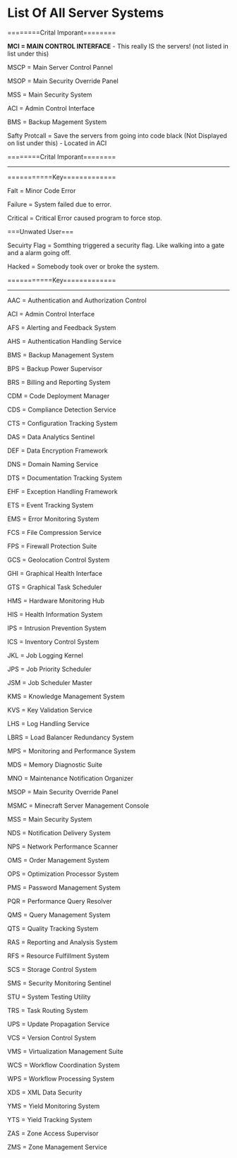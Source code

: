 # List Of All Server Systems

========Crital Imporant========

**MCI = MAIN CONTROL INTERFACE** - This really IS the servers! (not listed in list under this)

MSCP = Main Server Control Pannel

MSOP = Main Security Override Panel

MSS = Main Security System

ACI = Admin Control Interface

BMS = Backup Magement System

Safty Protcall = Save the servers from going into code black (Not Displayed on list under this) - Located in ACI

========Crital Imporant========

---------

===========Key=============

Falt = Minor Code Error

Failure = System failed due to error.

Critical = Critical Error caused program to force stop.

===Unwated User===

Secuirty Flag = Somthing triggered a security flag. Like walking into a gate and a alarm going off.

Hacked = Somebody took over or broke the system.

===========Key=============


------------

AAC = Authentication and Authorization Control

ACI = Admin Control Interface

AFS = Alerting and Feedback System

AHS = Authentication Handling Service

BMS = Backup Management System

BPS = Backup Power Supervisor

BRS = Billing and Reporting System

CDM = Code Deployment Manager

CDS = Compliance Detection Service

CTS = Configuration Tracking System

DAS = Data Analytics Sentinel

DEF = Data Encryption Framework

DNS = Domain Naming Service

DTS = Documentation Tracking System

EHF = Exception Handling Framework

ETS = Event Tracking System

EMS = Error Monitoring System

FCS = File Compression Service

FPS = Firewall Protection Suite

GCS = Geolocation Control System

GHI = Graphical Health Interface

GTS = Graphical Task Scheduler

HMS = Hardware Monitoring Hub

HIS = Health Information System

IPS = Intrusion Prevention System

ICS = Inventory Control System

JKL = Job Logging Kernel

JPS = Job Priority Scheduler

JSM = Job Scheduler Master

KMS = Knowledge Management System

KVS = Key Validation Service

LHS = Log Handling Service

LBRS = Load Balancer Redundancy System

MPS = Monitoring and Performance System

MDS = Memory Diagnostic Suite

MNO = Maintenance Notification Organizer

MSOP = Main Security Override Panel

MSMC = Minecraft Server Management Console

MSS = Main Security System

NDS = Notification Delivery System

NPS = Network Performance Scanner

OMS = Order Management System

OPS = Optimization Processor System

PMS = Password Management System

PQR = Performance Query Resolver

QMS = Query Management System

QTS = Quality Tracking System

RAS = Reporting and Analysis System

RFS = Resource Fulfillment System

SCS = Storage Control System

SMS = Security Monitoring Sentinel

STU = System Testing Utility

TRS = Task Routing System

UPS = Update Propagation Service

VCS = Version Control System

VMS = Virtualization Management Suite

WCS = Workflow Coordination System

WPS = Workflow Processing System

XDS = XML Data Security

YMS = Yield Monitoring System

YTS = Yield Tracking System

ZAS = Zone Access Supervisor

ZMS = Zone Management Service

